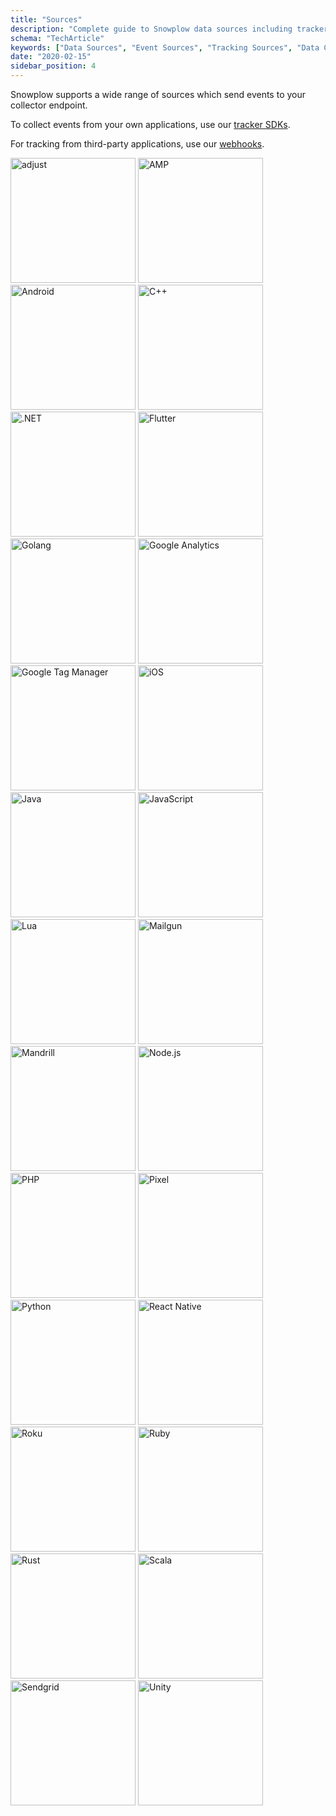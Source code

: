 ```yaml
---
title: "Sources"
description: "Complete guide to Snowplow data sources including trackers, webhooks, and behavioral event collection methods."
schema: "TechArticle"
keywords: ["Data Sources", "Event Sources", "Tracking Sources", "Data Collection", "Analytics Sources", "Event Collection"]
date: "2020-02-15"
sidebar_position: 4
---
```


Snowplow supports a wide range of sources which send events to your collector endpoint.

To collect events from your own applications, use our [tracker SDKs](/docs/sources/trackers/index.md).

For tracking from third-party applications, use our [webhooks](/docs/sources/webhooks/index.md).

<!-- TODO iterable and zendesk logos are missing -->
<!-- fix when webhooks are tidied up -->
<div className="sources-grid">
    <img src={require('@site/docs/sources/images/adjust.png').default} alt="adjust" width="200" />
    <img src={require('@site/docs/sources/images/amp.png').default} alt="AMP" width="200" />
    <img src={require('@site/docs/sources/images/android.png').default} alt="Android" width="200" />
    <img src={require('@site/docs/sources/images/cpp.png').default} alt="C++" width="200" />
    <img src={require('@site/docs/sources/images/dotnet.png').default} alt=".NET" width="200" />
    <img src={require('@site/docs/sources/images/flutter.png').default} alt="Flutter" width="200" />
    <img src={require('@site/docs/sources/images/golang.png').default} alt="Golang" width="200" />
    <img src={require('@site/docs/sources/images/googleanalytics.png').default} alt="Google Analytics" width="200" />
    <img src={require('@site/docs/sources/images/gtm.png').default} alt="Google Tag Manager" width="200" />
    <img src={require('@site/docs/sources/images/ios.png').default} alt="iOS" width="200" />
    <img src={require('@site/docs/sources/images/java.png').default} alt="Java" width="200" />
    <img src={require('@site/docs/sources/images/javascript.png').default} alt="JavaScript" width="200" />
    <img src={require('@site/docs/sources/images/lua.png').default} alt="Lua" width="200" />
    <img src={require('@site/docs/sources/images/mailgun.png').default} alt="Mailgun" width="200" />
    <img src={require('@site/docs/sources/images/mandrill.png').default} alt="Mandrill" width="200" />
    <img src={require('@site/docs/sources/images/nodejs.png').default} alt="Node.js" width="200" />
    <img src={require('@site/docs/sources/images/php.png').default} alt="PHP" width="200" />
    <img src={require('@site/docs/sources/images/pixel-tracker.png').default} alt="Pixel" width="200" />
    <img src={require('@site/docs/sources/images/python.png').default} alt="Python" width="200" />
    <img src={require('@site/docs/sources/images/react-native.png').default} alt="React Native" width="200" />
    <img src={require('@site/docs/sources/images/roku.png').default} alt="Roku" width="200" />
    <img src={require('@site/docs/sources/images/ruby.png').default} alt="Ruby" width="200" />
    <img src={require('@site/docs/sources/images/rust.png').default} alt="Rust" width="200" />
    <img src={require('@site/docs/sources/images/scala.png').default} alt="Scala" width="200" />
    <img src={require('@site/docs/sources/images/sendgrid.png').default} alt="Sendgrid" width="200" />
    <img src={require('@site/docs/sources/images/unity.png').default} alt="Unity" width="200" />
</div>
